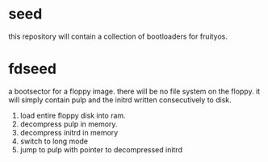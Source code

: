 # seed

this repository will contain a collection of bootloaders for fruityos.

# fdseed

a bootsector for a floppy image. there will be no file system on the floppy. it will simply contain pulp and the initrd written consecutively to disk.

1. load entire floppy disk into ram.
2. decompress pulp in memory.
4. decompress initrd in memory
5. switch to long mode
6. jump to pulp with pointer to decompressed initrd



